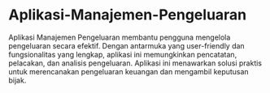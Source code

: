 # Aplikasi-Manajemen-Pengeluaran
Aplikasi Manajemen Pengeluaran membantu pengguna mengelola pengeluaran secara efektif. Dengan antarmuka yang user-friendly dan fungsionalitas yang lengkap, aplikasi ini memungkinkan pencatatan, pelacakan, dan analisis pengeluaran. Aplikasi ini menawarkan solusi praktis untuk merencanakan pengeluaran keuangan dan mengambil keputusan bijak.
